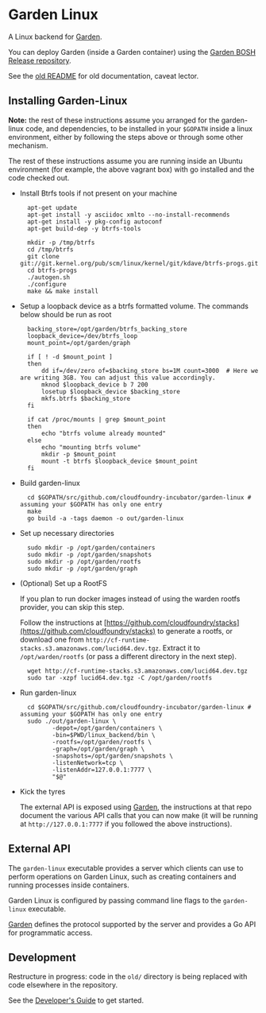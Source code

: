# Garden Linux

A Linux backend for [Garden](https://github.com/cloudfoundry-incubator/garden).

You can deploy Garden (inside a Garden container) using the [Garden BOSH Release repository](https://github.com/cloudfoundry-incubator/garden-linux-release).

See the [old README](old/README.md) for old documentation, caveat lector.

## Installing Garden-Linux

**Note:** the rest of these instructions assume you arranged for the garden-linux code, and dependencies, to be
installed in your `$GOPATH` inside a linux environment, either by following the steps above or through some other mechanism.

The rest of these instructions assume you are running inside an Ubuntu environment (for example, the above vagrant box) with go installed and the code checked out.

* Install Btrfs tools if not present on your machine

        apt-get update
        apt-get install -y asciidoc xmlto --no-install-recommends
        apt-get install -y pkg-config autoconf
        apt-get build-dep -y btrfs-tools

        mkdir -p /tmp/btrfs
        cd /tmp/btrfs
        git clone git://git.kernel.org/pub/scm/linux/kernel/git/kdave/btrfs-progs.git
        cd btrfs-progs
        ./autogen.sh
        ./configure
        make && make install

* Setup a loopback device as a btrfs formatted volume. The commands below should be run as root

        backing_store=/opt/garden/btrfs_backing_store
        loopback_device=/dev/btrfs_loop
        mount_point=/opt/garden/graph

        if [ ! -d $mount_point ]
        then
            dd if=/dev/zero of=$backing_store bs=1M count=3000  # Here we are writing 3GB. You can adjust this value accordingly.
            mknod $loopback_device b 7 200
            losetup $loopback_device $backing_store
            mkfs.btrfs $backing_store
        fi

        if cat /proc/mounts | grep $mount_point
        then
            echo "btrfs volume already mounted"
        else
            echo "mounting btrfs volume"
            mkdir -p $mount_point
            mount -t btrfs $loopback_device $mount_point
        fi

* Build garden-linux

        cd $GOPATH/src/github.com/cloudfoundry-incubator/garden-linux # assuming your $GOPATH has only one entry
        make
        go build -a -tags daemon -o out/garden-linux

* Set up necessary directories

        sudo mkdir -p /opt/garden/containers
        sudo mkdir -p /opt/garden/snapshots
        sudo mkdir -p /opt/garden/rootfs
        sudo mkdir -p /opt/garden/graph

* (Optional) Set up a RootFS

    If you plan to run docker images instead of using the warden rootfs provider, you can skip this step.

    Follow the instructions at [https://github.com/cloudfoundry/stacks](https://github.com/cloudfoundry/stacks) to generate a rootfs, or download one from `http://cf-runtime-stacks.s3.amazonaws.com/lucid64.dev.tgz`. Extract it to `/opt/warden/rootfs` (or pass a different directory in the next step).

        wget http://cf-runtime-stacks.s3.amazonaws.com/lucid64.dev.tgz
        sudo tar -xzpf lucid64.dev.tgz -C /opt/garden/rootfs

* Run garden-linux

        cd $GOPATH/src/github.com/cloudfoundry-incubator/garden-linux # assuming your $GOPATH has only one entry
        sudo ./out/garden-linux \
               -depot=/opt/garden/containers \
               -bin=$PWD/linux_backend/bin \
               -rootfs=/opt/garden/rootfs \
               -graph=/opt/garden/graph \
               -snapshots=/opt/garden/snapshots \
               -listenNetwork=tcp \
               -listenAddr=127.0.0.1:7777 \
               "$@"

* Kick the tyres

    The external API is exposed using [Garden](https://github.com/cloudfoundry-incubator/garden), the instructions at that repo document the various API calls that you can now make (it will be running at `http://127.0.0.1:7777` if you followed the above instructions).

## External API

The `garden-linux` executable provides a server which clients can use to perform operations on Garden Linux,
such as creating containers and running processes inside containers.
    
Garden Linux is configured by passing command line flags to the `garden-linux` executable.

[Garden](https://github.com/cloudfoundry-incubator/garden) defines the protocol supported by the server and provides a Go API for programmatic access.

## Development

Restructure in progress: code in the `old/` directory is being replaced with code elsewhere in the repository.

See the [Developer's Guide](docs/DEVELOPING.md) to get started.
